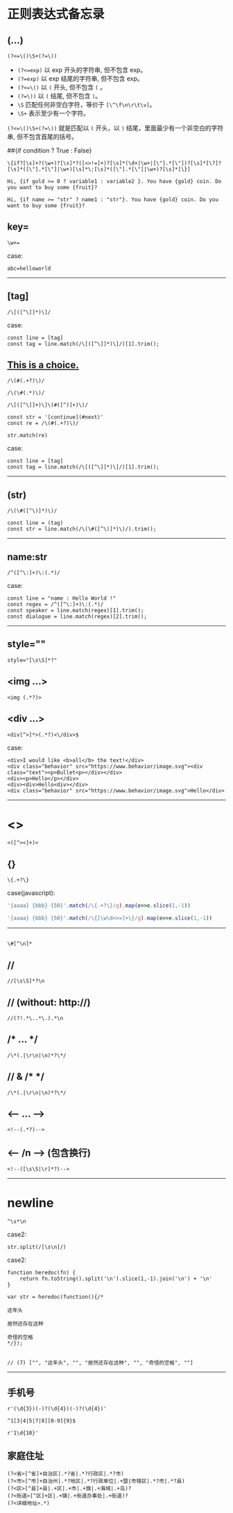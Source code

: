 # 正则表达式备忘录


## (...)

```
(?<=\()\S+(?=\))
```

- `(?<=exp)` 以 exp 开头的字符串, 但不包含 exp。  
- `(?=exp)` 以 exp 结尾的字符串, 但不包含 exp。  
- `(?<=\()` 以 `(` 开头, 但不包含 `(` 。  
- `(?=\))` 以 `(` 结尾, 但不包含 `)`。  
- `\S` 匹配任何非空白字符，等价于 `[\^\f\n\r\t\v]`。
- `\S+` 表示至少有一个字符。

`(?<=\()\S+(?=\))` 就是匹配以 `(` 开头，以 `)` 结尾，里面最少有一个非空白的字符串, 但不包含首尾的括号。


##{if condition ? True : False}

```
\{if?[\s]+?(\w+)?[\s]*?([<>!=]+)?[\s]*(\d+|\w+|[\"].*[\"])?[\s]*[\?]?[\s]*([\"].*[\"]|\w+)[\s]*\:[\s]*([\"].*[\"]|\w+)?[\s]*[\}]
```

```
Hi, {if gold >= 0 ? variable1 : variable2 }. You have {gold} coin. Do you want to buy some {fruit}?
```

```
Hi, {if name >= "str" ? name1 : "str"}. You have {gold} coin. Do you want to buy some {fruit}?
```


## key=
```
\w+=
```

case:
```
abc=helloworld
```

---

## [tag]
```
/\[([^\]]*)\]/
```

case:
```
const line = [tag]
const tag = line.match(/\[([^\]]*)\]/)[1].trim();
```


## [This is a choice.](#text)

```
/\(#(.+?)\)/
```

```
/\(\#(.*)\)/
```

```
/\[([^\]]+)\]\(#([^)]+)\)/
```

```
const str = '[continue](#next)'
const re = /\(#(.+?)\)/

str.match(re)
```

case:
```
const line = [tag]
const tag = line.match(/\[([^\]]*)\]/)[1].trim();
```

---

## (str)
```
/\(\#([^\)]*)\)/
```

```
const line = (tag)
const str = line.match(/\(\#([^\)]*)\)/).trim();
```

---


## name:str
```
/^([^\:]+)\:(.*)/
```

case:
```
const line = "name : Hello World !"
const regex = /^([^\:]+)\:(.*)/
const speaker = line.match(regex)[1].trim();
const dialogue = line.match(regex)[2].trim();
```

---

## style="" 
```
style="[\s\S]*?"
```

## <img ...>
``` 
<img (.*?)>
```

## <div ...></div> 
```
<div[^>]*>(.*?)<\/div>$
```

case:
```
<div>I would like <b>all</b> the text!</div>
<div class="behavior" src="https://www.behavior/image.svg"><div class="text"><p>Bullet<p></div></div>
<div><p>Hello</p></div>
<div><div>Hello<div></div>
<div class="behavior" src="https://www.behavior/image.svg">Hello</div>
```

---

# <>
```
<([^><]+)>
```

## {} 
```
\{.+?\}
```

case(javascript):
```javascript
'{aaaa} {bbb} {50}'.match(/\{.+?\}/g).map(e=>e.slice(1,-1))
```

```javascript
'{aaaa} {bbb} {50}'.match(/\{[\w\d<>=]+\}/g).map(e=>e.slice(1,-1))
```

---

## #
```
\#[^\n]*
```

## //
```
//[\s\S]*?\n
```

## // (without: http://)
```
//(?!.*\..*\.).*\n
```
 
## /* ... */
```
/\*(.|\r\n|\n)*?\*/
```

## // & /*  */
```
/\*(.|\r\n|\n)*?\*/
```

## <-- ... -->
```
<!--(.*?)-->
```

## <-- /n --> (包含换行)
```
<!--([\s\S|\r]*?)-->
```

---

# newline
```
^\s*\n
```

case2:
```
str.split(/[\s\n]/)
```

case2: 
```
function heredoc(fn) {
    return fn.toString().split('\n').slice(1,-1).join('\n') + '\n'
}

var str = heredoc(function(){/*

这年头

居然还存在这种

奇怪的空格
*/});


// (7) ["", "这年头", "", "居然还存在这种", "", "奇怪的空格", ""]
```

---

## 手机号 
```
r'(\d{3})(-)?(\d{4})(-)?(\d{4})'
```

```
^1[3|4|5|7|8][0-9]{9}$
```

```
r'1\d{10}'
```


## 家庭住址
```
(?<省>[^省]+自治区|.*?省|.*?行政区|.*?市)
(?<市>[^市]+自治州|.*?地区|.*?行政单位|.+盟|市辖区|.*?市|.*?县)
(?<区>[^县]+县|.+区|.+市|.+旗|.+海域|.+岛)?
(?<街道>[^区]+区|.+镇|.+街道办事处|.+街道)?
(?<详细地址>.*)
```
